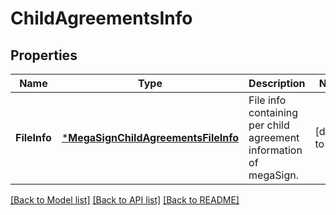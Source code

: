 # ChildAgreementsInfo

## Properties
Name | Type | Description | Notes
------------ | ------------- | ------------- | -------------
**FileInfo** | [***MegaSignChildAgreementsFileInfo**](MegaSignChildAgreementsFileInfo.md) | File info containing per child agreement information of megaSign. | [default to null]

[[Back to Model list]](../README.md#documentation-for-models) [[Back to API list]](../README.md#documentation-for-api-endpoints) [[Back to README]](../README.md)


